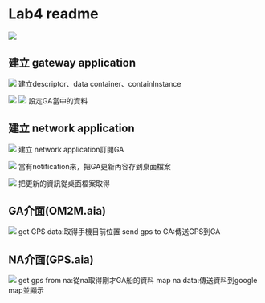 # Lab4 readme

![](https://i.imgur.com/VVrzzNI.png)
## 建立 gateway application 

![](https://i.imgur.com/hiNC5mu.png)
建立descriptor、data container、containInstance

![](https://i.imgur.com/yOXgSXm.png)
![](https://i.imgur.com/P1ztnjU.png)
設定GA當中的資料

## 建立 network application
![](https://i.imgur.com/EDQURX2.png)
建立 network application訂閱GA

![](https://i.imgur.com/sOtFq4A.png)
當有notification來，把GA更新內容存到桌面檔案

![](https://i.imgur.com/bzBzXpB.png)
把更新的資訊從桌面檔案取得


## GA介面(OM2M.aia)
![](https://i.imgur.com/uQ3bcNS.png)
get GPS data:取得手機目前位置
send gps to GA:傳送GPS到GA


## NA介面(GPS.aia)
![](https://i.imgur.com/clzuvcJ.png)
get gps from na:從na取得剛才GA船的資料
map na data:傳送資料到google map並顯示

